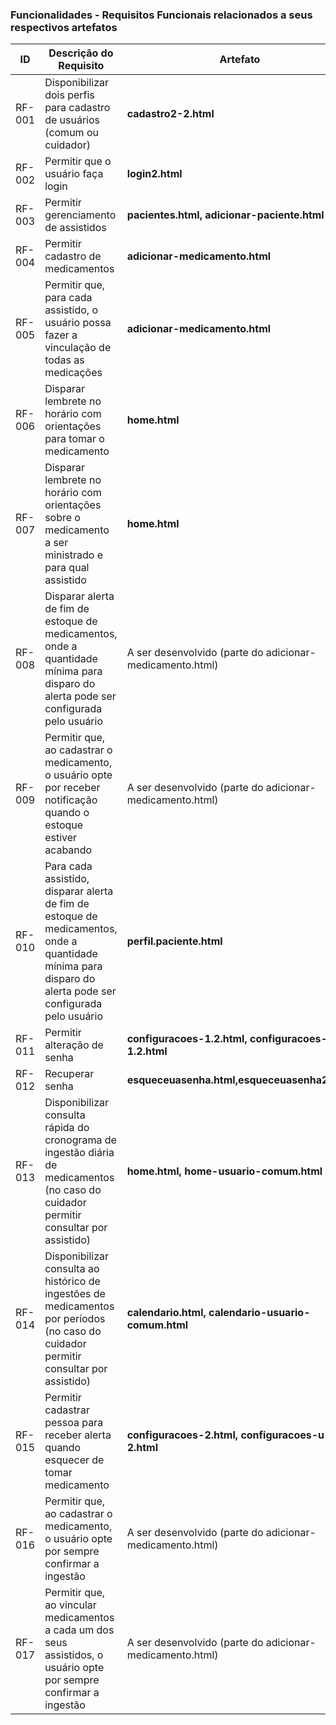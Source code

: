 ### Funcionalidades - Requisitos Funcionais relacionados a seus respectivos artefatos

|ID    | Descrição do Requisito | Artefato | Desenvolvedor |
|------|-----------------------------------------|----|-----|
|RF-001| Disponibilizar dois perfis para cadastro de usuários (comum ou cuidador) | **cadastro2-2.html** | Guilherme |
|RF-002| Permitir que o usuário faça login | **login2.html** | Guilherme |
|RF-003| Permitir gerenciamento de assistidos | **pacientes.html, adicionar-paciente.html** | Alysson |
|RF-004| Permitir cadastro de medicamentos | **adicionar-medicamento.html** | Matheus |
|RF-005| Permitir que, para cada assistido, o usuário possa fazer a vinculação de todas as medicações | **adicionar-medicamento.html** | Matheus |
|RF-006| Disparar lembrete no horário com orientações para tomar o medicamento | **home.html** | - |
|RF-007| Disparar lembrete no horário com orientações sobre o medicamento a ser ministrado e para qual assistido | **home.html** | Inserir desenvolvedor |
|RF-008| Disparar alerta de fim de estoque de medicamentos, onde a quantidade mínima para disparo do alerta pode ser configurada pelo usuário | A ser desenvolvido (parte do adicionar-medicamento.html) | Matheus |
|RF-009| Permitir que, ao cadastrar o medicamento, o usuário opte por receber notificação quando o estoque estiver acabando | A ser desenvolvido (parte do adicionar-medicamento.html) | Matheus |
|RF-010| Para cada assistido, disparar alerta de fim de estoque de medicamentos, onde a quantidade mínima para disparo do alerta pode ser configurada pelo usuário | **perfil.paciente.html** | Inserir desenvolvedor |
|RF-011| Permitir alteração de senha | **configuracoes-1.2.html, configuracoes-u-c-1.2.html** | Marcos Paulo |
|RF-012| Recuperar senha | **esqueceuasenha.html,esqueceuasenha2.html** | Guilherme |
|RF-013| Disponibilizar consulta rápida do cronograma de ingestão diária de medicamentos (no caso do cuidador permitir consultar por assistido) | **home.html, home-usuario-comum.html** | Marcos Paulo |
|RF-014| Disponibilizar consulta ao histórico de ingestões de medicamentos por períodos (no caso do cuidador permitir consultar por assistido) | **calendario.html, calendario-usuario-comum.html** | Alysson |
|RF-015| Permitir cadastrar pessoa para receber alerta quando esquecer de tomar medicamento | **configuracoes-2.html, configuracoes-u-c-2.html** | Marcos Paulo |
|RF-016| Permitir que, ao cadastrar o medicamento, o usuário opte por sempre confirmar a ingestão | A ser desenvolvido (parte do adicionar-medicamento.html) | Matheus |
|RF-017| Permitir que, ao vincular medicamentos a cada um dos seus assistidos, o usuário opte por sempre confirmar a ingestão | A ser desenvolvido (parte do adicionar-medicamento.html) | Matheus |
